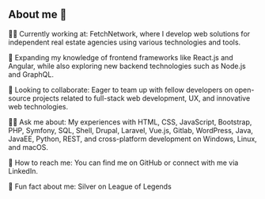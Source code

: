 ## About me 👋


👩‍💻 Currently working at: FetchNetwork, where I develop web solutions for independent real estate agencies using various technologies and tools.

🌱 Expanding my knowledge of frontend frameworks like React.js and Angular, while also exploring new backend technologies such as Node.js and GraphQL.

🤝 Looking to collaborate: Eager to team up with fellow developers on open-source projects related to full-stack web development, UX, and innovative web technologies.

🙋‍♀️ Ask me about: My experiences with HTML, CSS, JavaScript, Bootstrap, PHP, Symfony, SQL, Shell, Drupal, Laravel, Vue.js, Gitlab, WordPress, Java, JavaEE, Python, REST, and cross-platform development on Windows, Linux, and macOS.

💬 How to reach me: You can find me on GitHub or connect with me via LinkedIn.

💃 Fun fact about me: Silver on League of Legends
